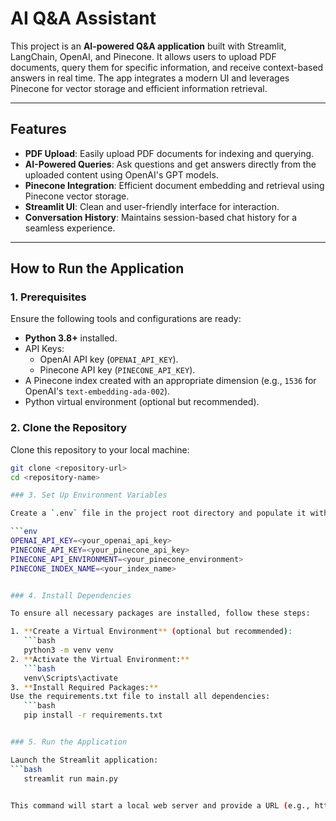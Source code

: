 # AI Q&A Assistant

This project is an **AI-powered Q&A application** built with Streamlit, LangChain, OpenAI, and Pinecone. It allows users to upload PDF documents, query them for specific information, and receive context-based answers in real time. The app integrates a modern UI and leverages Pinecone for vector storage and efficient information retrieval.

---

## Features

- **PDF Upload**: Easily upload PDF documents for indexing and querying.
- **AI-Powered Queries**: Ask questions and get answers directly from the uploaded content using OpenAI's GPT models.
- **Pinecone Integration**: Efficient document embedding and retrieval using Pinecone vector storage.
- **Streamlit UI**: Clean and user-friendly interface for interaction.
- **Conversation History**: Maintains session-based chat history for a seamless experience.

---

## How to Run the Application

### 1. Prerequisites

Ensure the following tools and configurations are ready:

- **Python 3.8+** installed.
- API Keys:
  - OpenAI API key (`OPENAI_API_KEY`).
  - Pinecone API key (`PINECONE_API_KEY`).
- A Pinecone index created with an appropriate dimension (e.g., `1536` for OpenAI's `text-embedding-ada-002`).
- Python virtual environment (optional but recommended).

### 2. Clone the Repository

Clone this repository to your local machine:
```bash
git clone <repository-url>
cd <repository-name>

### 3. Set Up Environment Variables

Create a `.env` file in the project root directory and populate it with the following environment variables:

```env
OPENAI_API_KEY=<your_openai_api_key>
PINECONE_API_KEY=<your_pinecone_api_key>
PINECONE_API_ENVIRONMENT=<your_pinecone_environment>
PINECONE_INDEX_NAME=<your_index_name>


### 4. Install Dependencies

To ensure all necessary packages are installed, follow these steps:

1. **Create a Virtual Environment** (optional but recommended):
   ```bash
   python3 -m venv venv
2. **Activate the Virtual Environment:**
   ```bash
   venv\Scripts\activate
3. **Install Required Packages:**
Use the requirements.txt file to install all dependencies:
   ```bash
   pip install -r requirements.txt


### 5. Run the Application

Launch the Streamlit application:
```bash
   streamlit run main.py


This command will start a local web server and provide a URL (e.g., http://localhost:8501) to access the application.





